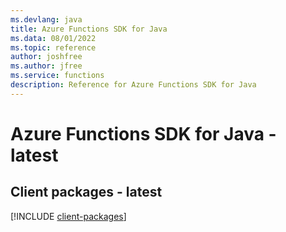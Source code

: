 ```yaml
---
ms.devlang: java
title: Azure Functions SDK for Java
ms.data: 08/01/2022
ms.topic: reference
author: joshfree
ms.author: jfree
ms.service: functions
description: Reference for Azure Functions SDK for Java
---
```

# Azure Functions SDK for Java - latest

## Client packages - latest
[!INCLUDE [client-packages](functions-client-index.md)]